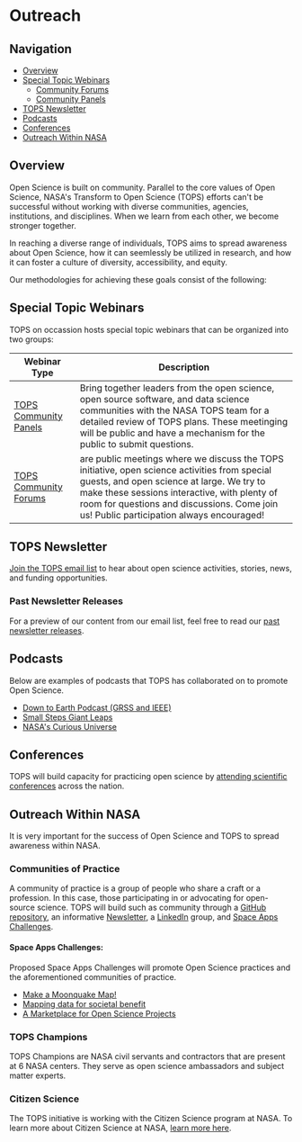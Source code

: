 # Outreach

## Navigation
- [Overview](#overview)
- [Special Topic Webinars](#special-topic-webinars)
  - [Community Forums](./Community_Forums)
  - [Community Panels](./Community_Panels)
- [TOPS Newsletter](#tops-newsletter)
- [Podcasts](#podcasts)
- [Conferences](#conferences)
- [Outreach Within NASA](#outreach-within-nasa)

## Overview

Open Science is built on community. Parallel to the core values of Open Science, NASA's Transform to Open Science (TOPS) efforts can't be successful without working with diverse communities, agencies, institutions, and disciplines. When we learn from each other, we become stronger together.

In reaching a diverse range of individuals, TOPS aims to spread awareness about Open Science, how it can seemlessly be utilized in research, and how it can foster a culture of diversity, accessibility, and equity.

Our methodologies for achieving these goals consist of the following:

## Special Topic Webinars

TOPS on occassion hosts special topic webinars that can be organized into two groups:

| Webinar Type  | Description |
| ------------- | ----------- |
| [TOPS Community Panels](./Community_Panels) | Bring together leaders from the open science, open source software, and data science communities with the NASA TOPS team for a detailed review of TOPS plans. These meetinging will be public and have a mechanism for the public to submit questions. |
| [TOPS Community Forums](./Community_Forums) | are public meetings where we discuss the TOPS initiative, open science activities from special guests, and open science at large. We try to make these sessions interactive, with plenty of room for questions and discussions. Come join us! Public participation always encouraged! |

## TOPS Newsletter

[Join the TOPS email list](https://nasa.github.io/Transform-to-Open-Science/signup/) to hear about open science activities, stories, news, and funding opportunities.

### Past Newsletter Releases
For a preview of our content from our email list, feel free to read our [past newsletter releases](../TOPS_Newsletter).

## Podcasts
Below are examples of podcasts that TOPS has collaborated on to promote Open Science.

- [Down to Earth Podcast (GRSS and IEEE)](https://www.grss-ieee.org/down-to-earth-podcast/)
- [Small Steps Giant Leaps](https://www.nasa.gov/podcasts/small-steps-giant-leaps/small-steps-giant-leaps-episode-129-accelerating-discoveries-with-open-science/)
- [NASA's Curious Universe](https://www.nasa.gov/podcasts/curious-universe/how-open-science-and-ai-are-advancing-hurricane-research/)

## Conferences

TOPS will build capacity for practicing open science by [attending scientific conferences](./TOPS_Conferences.md) across the nation.

## Outreach Within NASA
It is very important for the success of Open Science and TOPS to spread awareness within NASA.

### Communities of Practice
A community of practice is a group of people who share a craft or a profession.  In this case, those participating in or advocating for open-source science. TOPS will build such as community through a [GitHub repository](https://github.com/nasa/Transform-to-Open-Science), an informative [Newsletter](https://nasa.github.io/Transform-to-Open-Science/signup/), a [LinkedIn](https://www.linkedin.com/groups/12833665/) group, and [Space Apps Challenges](https://www.spaceappschallenge.org/).

#### Space Apps Challenges:
Proposed Space Apps Challenges will promote Open Science practices and the aforementioned communities of practice.

  - [Make a Moonquake Map!](https://www.spaceappschallenge.org/2023/challenges/make-a-moonquake-map-20/)
  - [Mapping data for societal benefit](https://www.spaceappschallenge.org/2023/challenges/mapping-data-for-societal-benefit/)
  - [A Marketplace for Open Science Projects](https://www.spaceappschallenge.org/2023/challenges/a-marketplace-for-open-science-projects/)

### TOPS Champions

TOPS Champions are NASA civil servants and contractors that are present at 6 NASA centers. They serve as open science ambassadors and subject matter experts.

### Citizen Science

The TOPS initiative is working with the Citizen Science program at NASA.  To learn more about Citizen Science at NASA, [learn more here](https://science.nasa.gov/citizen-science/).